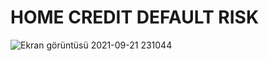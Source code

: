# HOME CREDIT DEFAULT RISK

![Ekran görüntüsü 2021-09-21 231044](https://user-images.githubusercontent.com/73841520/134240680-c6ae8f65-9484-416d-9a5a-aa32dac44214.png)
